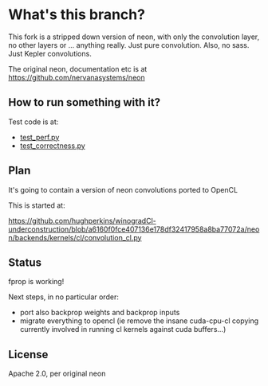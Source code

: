 # What's this branch?

This fork is a stripped down version of neon, with only the convolution layer, no other layers
or ... anything really.  Just pure convolution.  Also, no sass.  Just Kepler convolutions.

The original neon, documentation etc is at https://github.com/nervanasystems/neon

## How to run something with it?

Test code is at:
- [test_perf.py](test_perf.py)
- [test_correctness.py](test_correctness.py)

## Plan

It's going to contain a version of neon convolutions ported to OpenCL

This is started at:

https://github.com/hughperkins/winogradCl-underconstruction/blob/a6160f0fce407136e178df32417958a8ba77072a/neon/backends/kernels/cl/convolution_cl.py

## Status

fprop is working!

Next steps, in no particular order:
- port also backprop weights and backprop inputs
- migrate everything to opencl (ie remove the insane cuda-cpu-cl copying currently involved in running
cl kernels against cuda buffers...)

## License

Apache 2.0, per original neon

